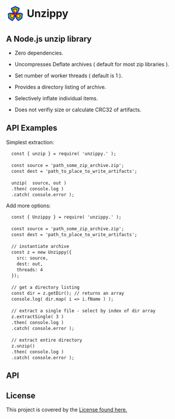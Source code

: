 # <div><img src="logo.png" alt="Logo" width="50px" height="50px" style="vertical-align:middle"/> Unzippy </div>

## A Node.js unzip library

- Zero dependencies.

- Uncompresses Deflate archives ( default for most zip libraries ).

- Set number of worker threads ( default is 1 ).


- Provides a directory listing of archive.

- Selectively inflate individual items.

- Does not verifiy size or calculate CRC32 of artifacts.


## API Examples

Simplest extraction:
```
  const { unzip } = require( 'unzippy.' );

  const source = 'path_some_zip_archive.zip';
  const dest = 'path_to_place_to_write_artifacts';

  unzip(  source, out )
  .then( console.log )
  .catch( console.error );

```

Add more options:
```
  const { Unzippy } = require( 'unzippy.' );

  const source = 'path_some_zip_archive.zip';
  const dest = 'path_to_place_to_write_artifacts';

  // instantiate archive
  const z = new Unzippy({ 
    src: source, 
    dest: out,
    threads: 4
  });

  // get a directory listing
  const dir = z.getDir(); // returns an array
  console.log( dir.map( i => i.fName ) );

  // extract a single file - select by index of dir array
  z.extractSingle( 3 )
  .then( console.log )
  .catch( console.error );

  // extract entire directory
  z.unzip()
  .then( console.log )
  .catch( console.error );

```

## API




## License

This project is covered by the [License found here.](/License)




